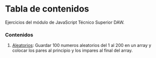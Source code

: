 # Tabla de contenidos
Ejercicios del módulo de JavaScript Técnico Superior DAW.

### Contenidos
1. [Aleatorios](https://github.com/erabasco/javascript/tree/master/aleatorios): Guardar 100 numeros aleatorios del 1 al 200 en un array y colocar los pares al principio y los impares al final del array.

